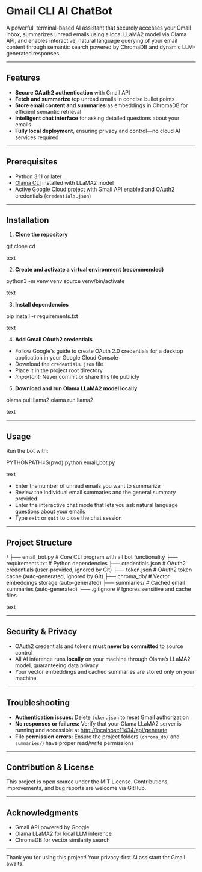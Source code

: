 # Gmail CLI AI ChatBot

A powerful, terminal-based AI assistant that securely accesses your Gmail inbox, summarizes unread emails using a local LLaMA2 model via Olama API, and enables interactive, natural language querying of your email content through semantic search powered by ChromaDB and dynamic LLM-generated responses.

---

## Features

- **Secure OAuth2 authentication** with Gmail API  
- **Fetch and summarize** top unread emails in concise bullet points  
- **Store email content and summaries** as embeddings in ChromaDB for efficient semantic retrieval  
- **Intelligent chat interface** for asking detailed questions about your emails  
- **Fully local deployment**, ensuring privacy and control—no cloud AI services required

---

## Prerequisites

- Python 3.11 or later  
- [Olama CLI](https://olama.ai/) installed with LLaMA2 model  
- Active Google Cloud project with Gmail API enabled and OAuth2 credentials (`credentials.json`)  

---

## Installation

1. **Clone the repository**

git clone <your-repo-url>
cd <repo-folder>

text

2. **Create and activate a virtual environment (recommended)**

python3 -m venv venv
source venv/bin/activate

text

3. **Install dependencies**

pip install -r requirements.txt

text

4. **Add Gmail OAuth2 credentials**

- Follow Google's guide to create OAuth 2.0 credentials for a desktop application in your Google Cloud Console  
- Download the `credentials.json` file  
- Place it in the project root directory  
- *Important:* Never commit or share this file publicly  

5. **Download and run Olama LLaMA2 model locally**

olama pull llama2
olama run llama2

text

---

## Usage

Run the bot with:

PYTHONPATH=$(pwd) python email_bot.py

text

- Enter the number of unread emails you want to summarize  
- Review the individual email summaries and the general summary provided  
- Enter the interactive chat mode that lets you ask natural language questions about your emails  
- Type `exit` or `quit` to close the chat session

---

## Project Structure

/
├── email_bot.py # Core CLI program with all bot functionality
├── requirements.txt # Python dependencies
├── credentials.json # OAuth2 credentials (user-provided, ignored by Git)
├── token.json # OAuth2 token cache (auto-generated, ignored by Git)
├── chroma_db/ # Vector embeddings storage (auto-generated)
├── summaries/ # Cached email summaries (auto-generated)
└── .gitignore # Ignores sensitive and cache files

text

---

## Security & Privacy

- OAuth2 credentials and tokens **must never be committed** to source control  
- All AI inference runs **locally** on your machine through Olama’s LLaMA2 model, guaranteeing data privacy  
- Your vector embeddings and cached summaries are stored only on your machine

---

## Troubleshooting

- **Authentication issues:** Delete `token.json` to reset Gmail authorization  
- **No responses or failures:** Verify that your Olama LLaMA2 server is running and accessible at [http://localhost:11434/api/generate](http://localhost:11434/api/generate)  
- **File permission errors:** Ensure the project folders (`chroma_db/` and `summaries/`) have proper read/write permissions

---

## Contribution & License

This project is open source under the MIT License. Contributions, improvements, and bug reports are welcome via GitHub.

---

## Acknowledgments

- Gmail API powered by Google  
- Olama LLaMA2 for local LLM inference  
- ChromaDB for vector similarity search

---

Thank you for using this project! Your privacy-first AI assistant for Gmail awaits.

